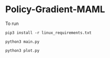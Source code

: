 # Policy-Gradient-MAML

To run

`pip3 install -r linux_requirements.txt`

`python3 main.py`

`python3 plot.py`